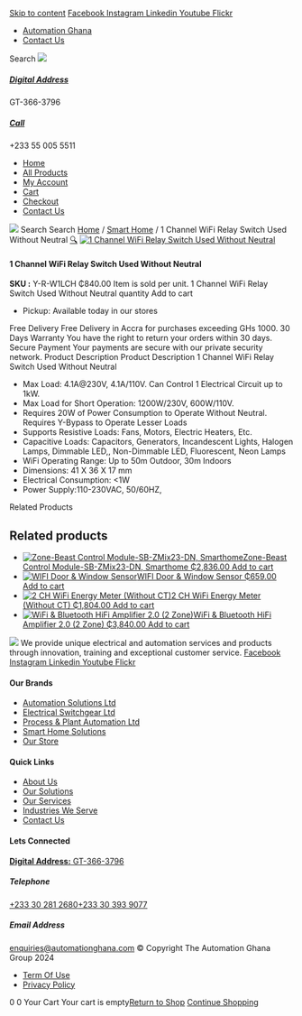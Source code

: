 [Skip to content](https://store.automationghana.com/product/1-channel-wifi-relay-switch-used-without-neutral/#content)
[ Facebook ](https://www.facebook.com/automationgh/) [ Instagram ](https://www.instagram.com/automationgh/) [ Linkedin ](https://www.linkedin.com/company/the-automation-ghana-limited/) [ Youtube ](https://www.youtube.com/channel/UCurrRDUSm5oIW39VXjn1u0w) [ Flickr ](https://www.flickr.com/photos/181794037@N07/)
  * [ Automation Ghana ](https://automationghana.com)
  * [ Contact Us ](https://store.automationghana.com/contact/)


Search
[ ![](https://store.automationghana.com/wp-content/uploads/2024/04/Website-TAGG-Logo-BLUE.png) ](https://store.automationghana.com/)
[ ](https://maps.app.goo.gl/m4xeaagWCNbLk4jM6)
#####  [ Digital Address ](https://maps.app.goo.gl/m4xeaagWCNbLk4jM6)
GT-366-3796 
[ ](tel:+233550055511)
#####  [ Call ](tel:+233550055511)
+233 55 005 5511 
  * [Home](https://store.automationghana.com/)
  * [All Products](https://store.automationghana.com/shop/)
  * [My Account](https://store.automationghana.com/my-account/)
  * [Cart](https://store.automationghana.com/cart/)
  * [Checkout](https://store.automationghana.com/checkout/)
  * [Contact Us](https://store.automationghana.com/contact/)


[![](https://store.automationghana.com/wp-content/uploads/2024/04/AutomationGhana_logo_white.png)](https://store.automationghana.com)
Search
Search
[Home](https://store.automationghana.com) / [Smart Home](https://store.automationghana.com/product-category/smart-home/) / 1 Channel WiFi Relay Switch Used Without Neutral
[🔍](https://store.automationghana.com/product/1-channel-wifi-relay-switch-used-without-neutral/)
[![1 Channel WiFi Relay Switch Used Without Neutral](https://store.automationghana.com/wp-content/uploads/2021/10/shelly-1l-wifi-relay-switch.jpg)](https://store.automationghana.com/wp-content/uploads/2021/10/shelly-1l-wifi-relay-switch.jpg)
####  1 Channel WiFi Relay Switch Used Without Neutral 
**SKU :** Y-R-W1LCH 
₵840.00
Item is sold per unit.
1 Channel WiFi Relay Switch Used Without Neutral quantity
Add to cart
  * Pickup: Available today in our stores


Free Delivery 
Free Delivery in Accra for purchases exceeding GHs 1000. 
30 Days Warranty 
You have the right to return your orders within 30 days. 
Secure Payment 
Your payments are secure with our private security network. 
Product Description
Product Description
1 Channel WiFi Relay Switch Used Without Neutral 
  * Max Load: 4.1A@230V, 4.1A/110V. Can Control 1 Electrical Circuit up to 1kW.
  * Max Load for Short Operation: 1200W/230V, 600W/110V.
  * Requires 20W of Power Consumption to Operate Without Neutral. Requires Y-Bypass to Operate Lesser Loads
  * Supports Resistive Loads: Fans, Motors, Electric Heaters, Etc.
  * Capacitive Loads: Capacitors, Generators, Incandescent Lights, Halogen Lamps, Dimmable LED,, Non-Dimmable LED, Fluorescent, Neon Lamps
  * WiFi Operating Range: Up to 50m Outdoor, 30m Indoors
  * Dimensions: 41 X 36 X 17 mm
  * Electrical Consumption: <1W
  * Power Supply:110-230VAC, 50/60HZ,


Related Products 
## Related products
  * [![Zone-Beast Control Module-SB-ZMix23-DN, Smarthome](https://store.automationghana.com/wp-content/uploads/2021/03/DSC0766_1600x1067dF7bb3gOp6MrT_600x600-300x300.jpg)Zone-Beast Control Module-SB-ZMix23-DN, Smarthome ₵2,836.00 ](https://store.automationghana.com/product/smarthome-digital-output-dimmer-module/)
[Add to cart](https://store.automationghana.com/product/1-channel-wifi-relay-switch-used-without-neutral/?add-to-cart=3316)
  * [![WIFI Door & Window Sensor](https://store.automationghana.com/wp-content/uploads/2021/03/door-handle-wifi-neo-sensor-300x300.jpg)WIFI Door & Window Sensor ₵659.00 ](https://store.automationghana.com/product/wifi-operated-door-window-2-sensor/)
[Add to cart](https://store.automationghana.com/product/1-channel-wifi-relay-switch-used-without-neutral/?add-to-cart=3307)
  * [![2 CH WiFi Energy Meter \(Without CT\)](https://store.automationghana.com/wp-content/uploads/2021/03/1717575443517ntg603-300x300.jpg)2 CH WiFi Energy Meter (Without CT) ₵1,804.00 ](https://store.automationghana.com/product/wifi-operated-energy-meter-and-contactor-control-c-w-1-ct/)
[Add to cart](https://store.automationghana.com/product/1-channel-wifi-relay-switch-used-without-neutral/?add-to-cart=3300)
  * [![WiFi & Bluetooth HiFi Amplifier 2.0 \(2 Zone\)](https://store.automationghana.com/wp-content/uploads/2021/03/Streaming-1.png)WiFi & Bluetooth HiFi Amplifier 2.0 (2 Zone) ₵3,840.00 ](https://store.automationghana.com/product/wireless-streaming-multiroom-multizone-audio-system-2-zones/)
[Add to cart](https://store.automationghana.com/product/1-channel-wifi-relay-switch-used-without-neutral/?add-to-cart=3283)


![](https://store.automationghana.com/wp-content/uploads/2024/04/AutomationGhana_logo_white.png)
We provide unique electrical and automation services and products through innovation, training and exceptional customer service.
[ Facebook ](https://www.facebook.com/automationgh/) [ Instagram ](https://www.instagram.com/automationgh/) [ Linkedin ](https://www.linkedin.com/company/the-automation-ghana-limited/) [ Youtube ](https://www.youtube.com/channel/UCurrRDUSm5oIW39VXjn1u0w) [ Flickr ](https://www.flickr.com/photos/181794037@N07/)
#### Our Brands
  * [ Automation Solutions Ltd ](https://store.automationghana.com/product/1-channel-wifi-relay-switch-used-without-neutral/)
  * [ Electrical Switchgear Ltd ](https://store.automationghana.com/product/1-channel-wifi-relay-switch-used-without-neutral/)
  * [ Process & Plant Automation Ltd ](https://store.automationghana.com/product/1-channel-wifi-relay-switch-used-without-neutral/)
  * [ Smart Home Solutions ](https://store.automationghana.com/product/1-channel-wifi-relay-switch-used-without-neutral/)
  * [ Our Store ](https://store.automationghana.com/product/1-channel-wifi-relay-switch-used-without-neutral/)


#### Quick Links
  * [ About Us ](https://store.automationghana.com/product/1-channel-wifi-relay-switch-used-without-neutral/)
  * [ Our Solutions ](https://store.automationghana.com/product/1-channel-wifi-relay-switch-used-without-neutral/)
  * [ Our Services ](https://store.automationghana.com/product/1-channel-wifi-relay-switch-used-without-neutral/)
  * [ Industries We Serve ](https://store.automationghana.com/product/1-channel-wifi-relay-switch-used-without-neutral/)
  * [ Contact Us ](https://store.automationghana.com/product/1-channel-wifi-relay-switch-used-without-neutral/)


#### Lets Connected
[**Digital Address:** GT-366-3796](https://maps.app.goo.gl/m4xeaagWCNbLk4jM6)
#####  Telephone 
[ +233 30 281 2680](tel:+233302812680)[+233 30 393 9077](https://store.automationghana.com/product/1-channel-wifi-relay-switch-used-without-neutral/+233303939077)
#####  Email Address 
enquiries@automationghana.com 
© Copyright The Automation Ghana Group 2024
  * [ Term Of Use ](https://store.automationghana.com/product/1-channel-wifi-relay-switch-used-without-neutral/)
  * [ Privacy Policy ](https://store.automationghana.com/product/1-channel-wifi-relay-switch-used-without-neutral/)


0
0
Your Cart
Your cart is empty[Return to Shop](https://store.automationghana.com/shop/)
[Continue Shopping](https://store.automationghana.com/product/1-channel-wifi-relay-switch-used-without-neutral/)
